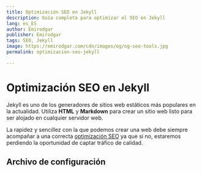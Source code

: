 ```yaml
---
title: Optimización SEO en Jekyll
description: Guía completa para optimizar el SEO en Jekyll
lang: es_ES
author: Emirodgar
publisher: Emirodgar
tags: SEO, Jekyll
image: https://emirodgar.com/cdn/images/og/og-seo-tools.jpg
permalink: optimizacion-seo-jekyll

---
```


# Optimización SEO en Jekyll

Jekyll es uno de los generadores de sitios web estáticos más populares en la actualidad. Utiliza **HTML** y **Markdown** para crear un sitio web listo para ser alojado en cualquier servidor web. 

La rapidez y sencillez con la que podemos crear una web debe siempre acompañar a una correcta [optimización SEO](factores-seo) ya que si no, estaremos perdiendo la oportunidad de captar tráfico de calidad.

## Archivo de configuración


<!--stackedit_data:
eyJoaXN0b3J5IjpbMzc5NjUwNTYzXX0=
-->